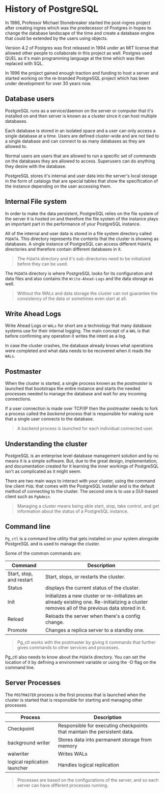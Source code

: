 # History of PostgreSQL
In 1986, Professor Michael Stonebreaker started the post-ingres project after creating ingres which was the predecessor of Postgres in hopes to change the database landscape of the time and create a database engine that could be extended by the users using objects.

Version 4.2 of Postgres was first released in 1994 under an MIT license that allowed other people to collaborate in this project as well. Postgres used QUEL as it's main programming language at the time which was then replaced with SQL.

In 1996 the project gained enough traction and funding to host a server and started working on the re-branded PostgreSQL project which has been under development for over 30 years now.

## Database users
PostgreSQL runs as a service/daemon on the server or computer that it's installed on and then server is known as a cluster since it can host multiple databases.

Each database is stored in an isolated space and a user can only access a single database at a time. Users are defined cluster-wide and are not tied to a single database and can connect to as many databases as they are allowed to.

Normal users are users that are allowed to run a specific set of commands on the databases they are allowed to access. Superusers can do anything they desire with the database.

PostgreSQL stores it's internal and user data into the server's local storage in the form of catalogs that are special tables that show the specification of the instance depending on the user accessing them.

## Internal File system
In order to make the data persistent, PostgreSQL relies on the file system of the server it is hosted on and therefore the file system of the instance plays an important part in the performance of your PostgreSQL instance.

All of the internal and user data is stored in a file system directory called `PGDATA`. This directory represents the contents that the cluster is showing as databases. A single instance of PostgreSQL can access different `PGDATA` directories and therefore contain different databases in it.

> The `PGDATA` directory and it's sub-directories need to be initialized before they can be used.

The `PGDATA` directory is where PostgreSQL looks for its configuration and data files and also contains the `Write-Ahead-Logs` and the data storage as well.

> Without the WALs and data storage the cluster can not guarantee the consistency of the data or sometimes even start at all.

## Write Ahead Logs
Write Ahead Logs or `WALs` for short are a technology that many database systems use for their internal logging. The main concept of a `WAL` is that before confirming any operation it writes the intent as a log.

In case the cluster crashes, the database already knows what operations were completed and what data needs to be recovered when it reads the `WALs`.

## Postmaster
When the cluster is started, a single process known as the _postmaster_ is launched that bootstraps the entire instance and starts the needed processes needed to manage the database and wait for any incoming connections.

If a user connection is made over TCP/IP then the postmaster needs to fork a process called the _backend_ process that is responsible for making sure that a single user connects to the database.

> A backend process is launched for each individual connected user.

## Understanding the cluster
PostgreSQL is an enterprise level database management solution and by no means it is a simple software. But, due to the great design, implementation, and documentation created for it learning the inner workings of PostgreSQL isn't as complicated as it might seem.

There are two main ways to interact with your cluster, using the command line client `PSQL` that comes with the PostgreSQL installer and is the default method of connecting to the cluster. The second one is to use a GUI-based client such as `PgAdmin`.

> Managing a cluster means being able start, stop, take control, and get information about the status of a PostgreSQL instance.

## Command line
`Pg_ctl` is a command line utility that gets installed on your system alongside PostgreSQL and is used to manage the cluster. 

Some of the common commands are:

| Command                  | Description                                                                                                                                   |
| ------------------------ | --------------------------------------------------------------------------------------------------------------------------------------------- |
| Start, stop, and restart | Start, stops, or restarts the cluster.                                                                                                        |
| Status                   | displays the current status of the cluster.                                                                                                   |
| Init                     | Initializes a new cluster or re-initializes an already existing one. Re-initializing a cluster removes all of the previous data stored in it. |
| Reload                   | Reloads the server when there's a config change.                                                                                              |
| Promote                  | Changes a replica server to a standby one.                                                                                                    |

> Pg_ctl works with the postmaster by giving it commands that further gives commands to other services and processes. 

Pg_ctl also needs to know about the `PGDATA` directory. You can set the location of it by defining a environment variable or using the -D flag on the command line.

## Server Processes
The `POSTMASTER` process is the first process that is launched when the cluster is started that is responsible for starting and managing other processes.

| Process                      | Description                                                              |
| ---------------------------- | ------------------------------------------------------------------------ |
| Checkpoint                   | Responsible for executing checkpoints that maintain the persistent data. |
| background writer            | Stores data into permanent storage from memory                           |
| walwriter                    | Writes WALs                                                              |
| logical replication launcher | Handles logical replication                                              |

> Processes are based on the configurations of the server, and so each server can have different processes running.




